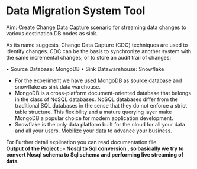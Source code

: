 # Data Migration System Tool
Aim: Create Change Data Capture scenario for streaming data changes to various destination DB nodes as sink.

As its name suggests, Change Data Capture (CDC) techniques are used to identify changes. CDC can be the basis to synchronize another system with the same incremental changes, or to store an audit trail of changes.

• Source Database: MongoDB
• Sink Datawarehouse: Snowflake
- For the experiment we have used MongoDB as source database and snowflake as sink data warehouse.
- MongoDB is a cross-platform document-oriented database that belongs in the class of NoSQL databases. NoSQL databases differ from the traditional SQL databases in the sense that they do not enforce a strict table structure. This flexibility and a mature querying layer make MongoDB a popular choice for modern application development.
- Snowflake is the only data platform built for the cloud for all your data and all your users. Mobilize your data to advance your business.

For Further detail explination you can read documentation file.<br>
<b>Output of the Project : - Nosql  to Sql conversion , so basically we try to convert Nosql schema to Sql schema and performing live streaming of data</b>
